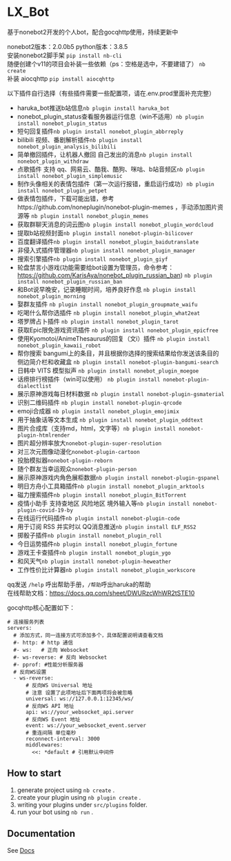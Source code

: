 # LX_Bot
基于nonebot2开发的个人bot，配合gocqhttp使用，持续更新中

nonebot2版本：2.0.0b5
python版本：3.8.5  
安装nonebot2脚手架 `pip install nb-cli`  
随便创建个v11的项目会补装一些依赖（ps：空格是选中，不要建错了） `nb create`  
补装 aiocqhttp  `pip install aiocqhttp`  

以下插件自行选择（有些插件需要一些配置项，请在.env.prod里面补充完整）  
- haruka_bot推送b站信息`nb plugin install haruka_bot`  
- nonebot_plugin_status查看服务器运行信息（win不适用）`nb plugin install nonebot_plugin_status`  
- 短句回复插件`nb plugin install nonebot_plugin_abbrreply`  
- bilibili 视频、番剧解析插件`nb plugin install nonebot_plugin_analysis_bilibili`  
- 简单撤回插件，让机器人撤回 自己发出的消息`nb plugin install nonebot_plugin_withdraw`  
- 点歌插件 支持 qq、网易云、酷我、酷狗、咪咕、b站音频区`nb plugin install nonebot_plugin_simplemusic`  
- 制作头像相关的表情包插件（第一次运行报错，重启运行成功）`nb plugin install nonebot_plugin_petpet`  
- 做表情包插件，下载可能出错，参考https://github.com/noneplugin/nonebot-plugin-memes ，手动添加图片资源等 `nb plugin install nonebot_plugin_memes`  
- 获取群聊天消息的词云图`nb plugin install nonebot_plugin_wordcloud`  
- 提取b站视频封面`nb plugin install nonebot-plugin-bilicover`  
- 百度翻译插件`nb plugin install nonebot_plugin_baidutranslate`  
- 非侵入式插件管理器`nb plugin install nonebot_plugin_manager`  
- 搜索引擎插件`nb plugin install nonebot_plugin_giyf`  
- 轮盘禁言小游戏(功能需要给bot设置为管理员，命令参考：https://github.com/KarisAya/nonebot_plugin_russian_ban) `nb plugin install nonebot_plugin_russian_ban`  
- 和Bot说早晚安，记录睡眠时间，培养良好作息 `nb plugin install nonebot_plugin_morning`  
- 娶群友插件 `nb plugin install nonebot_plugin_groupmate_waifu`  
- 吃喝什么帮你选插件 `nb plugin install nonebot_plugin_what2eat`  
- 塔罗牌占卜插件 `nb plugin install nonebot_plugin_tarot`  
- 获取Epic限免游戏资讯插件 `nb plugin install nonebot_plugin_epicfree`  
- 使用Kyomotoi/AnimeThesaurus的回复（文i）插件 `nb plugin install nonebot_plugin_kawaii_robot`
- 帮你搜索 bangumi上的条目，并且根据你选择的搜索结果给你发送该条目的侧边简介栏和收藏盒 `nb plugin install nonebot-plugin-bangumi-search`  
- 日韩中 VITS 模型拟声 `nb plugin install nonebot_plugin_moegoe`  
- 话痨排行榜插件（win可以使用） `nb plugin install nonebot-plugin-dialectlist`  
- 展示原神游戏每日材料数据 `nb plugin install nonebot-plugin-gsmaterial`  
- 识别二维码插件 `nb plugin install nonebot-plugin-qrcode`  
- emoji合成器 `nb plugin install nonebot_plugin_emojimix`  
- 用于抽象话等文本生成 `nb plugin install nonebot_plugin_oddtext`  
- 图片合成库（支持md，html，文字等）`nb plugin install nonebot-plugin-htmlrender`  
- 图片超分辨率放大`nonebot-plugin-super-resolution`  
- 对三次元图像动漫化`nonebot-plugin-cartoon`  
- 投胎模拟器`nonebot-plugin-reborn`  
- 随个群友当幸运观众`nonebot-plugin-person`  
- 展示原神游戏内角色展柜数据`nb plugin install nonebot-plugin-gspanel`  
- 明日方舟小工具箱插件`nb plugin install nonebot_plugin_arktools`  
- 磁力搜索插件`nb plugin install nonebot_plugin_BitTorrent`
- 疫情小助手 支持查地区 风险地区 境外输入等`nb plugin install nonebot-plugin-covid-19-by`  
- 在线运行代码插件`nb plugin install nonebot-plugin-code`  
- 用于订阅 RSS 并实时以 QQ消息推送`nb plugin install ELF_RSS2`  
- 掷骰子插件`nb plugin install nonebot_plugin_roll`  
- 今日运势插件`nb plugin install nonebot_plugin_fortune`  
- 游戏王卡查插件`nb plugin install nonebot_plugin_ygo`  
- 和风天气`nb plugin install nonebot-plugin-heweather`  
- 工作性价比计算器`nb plugin install nonebot_plugin_workscore`  


qq发送 `/help` 呼出帮助手册，`/帮助`呼出haruka的帮助  
在线帮助文档：https://docs.qq.com/sheet/DWURzcWhWR2tSTE10  

gocqhttp核心配置如下：
```
# 连接服务列表
servers:
  # 添加方式，同一连接方式可添加多个，具体配置说明请查看文档
  #- http: # http 通信
  #- ws:   # 正向 Websocket
  #- ws-reverse: # 反向 Websocket
  #- pprof: #性能分析服务器
  # 反向WS设置
  - ws-reverse:
      # 反向WS Universal 地址
      # 注意 设置了此项地址后下面两项将会被忽略
      universal: ws://127.0.0.1:12345/ws/
      # 反向WS API 地址
      api: ws://your_websocket_api.server
      # 反向WS Event 地址
      event: ws://your_websocket_event.server
      # 重连间隔 单位毫秒
      reconnect-interval: 3000
      middlewares:
        <<: *default # 引用默认中间件

```

## How to start

1. generate project using `nb create` .
2. create your plugin using `nb plugin create` .
3. writing your plugins under `src/plugins` folder.
4. run your bot using `nb run` .

## Documentation

See [Docs](https://v2.nonebot.dev/)
